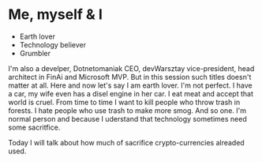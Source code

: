 # Me, myself & I

- Earth lover
- Technology believer
- Grumbler

<aside class="notes">
   I'm also a develper, Dotnetomaniak CEO, devWarsztay vice-president, head architect in FinAi and Microsoft MVP. But in this session such titles doesn't matter at all. Here and now let's say I am earth lover. I'm not perfect. I have a car, my wife even has a disel engine in her car. I eat meat and accept that world is cruel. From time to time I want to kill people who throw trash in forests. I hate people who use trash to make more smog. And so one. I'm normal person and because I uderstand that technology sometimes need some sacritfice. 

   Today I will talk about how much of sacrifice crypto-currencies alreaded used.
</aside>
